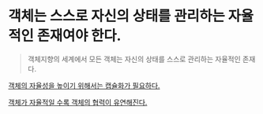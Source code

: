 # 객체는 스스로 자신의 상태를 관리하는 자율적인 존재여야 한다.

> 객체지향의 세계에서 모든 객체는 자신의 상태를 스스로 관리하는 자율적인 존재다.


[객체의 자율성을 높이기 위해서는 캡슐화가 필요하다.](객체의-자율성을-높이기-위해서는-캡슐화가-필요하다-.md)

[객체가 자율적일 수록 객체의 협력이 유연해진다.](객체가-자율적일-수록-객체의-협력이-유연해진다-.md)